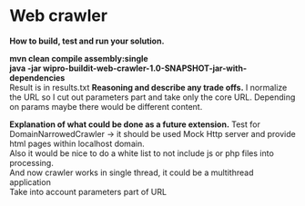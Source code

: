 # Web crawler

**How to build, test and run your solution.**

__mvn clean compile assembly:single__
<br />
__java -jar wipro-buildit-web-crawler-1.0-SNAPSHOT-jar-with-dependencies__
<br />
Result is in results.txt
**Reasoning and describe any trade offs.**
I normalize the URL so I cut out parameters part and take only the core URL. 
Depending on params maybe there would be different content.

**Explanation of what could be done as a future extension.**
Test for DomainNarrowedCrawler -> it should be used Mock Http server and provide html pages within localhost domain. <br />
Also it would be nice to do a white list to not include js or php files into processing.
<br />
And now crawler works in single thread, it could be a multithread application 
<br />
Take into account parameters part of URL